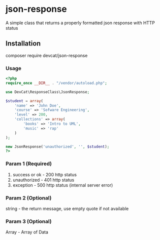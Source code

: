 # json-response
A simple class that returns a properly formatted json response with HTTP status

## Installation
composer require devcat/json-response

### Usage

```php
<?php
require_once __DIR__ . "/vendor/autoload.php";

use DevCat\ResponseClass\JsonResponse;

$student = array(
	'name' => 'John Doe',
	'course' => 'Sofware Engineering',
	'level' => 200,
	'collections' => array(
		'books' => 'Intro to UML',
		'music' => 'rap'
	)
);

new JsonResponse('unauthorized', '', $student);
?>
```

### Param 1 (Required)
1. success or ok - 200 http status
2. unauthorized - 401 http status
3. exception - 500 http status (internal server error)

### Param 2 (Optional)
string - the return message, use empty quote if not available

### Param 3 (Optional)
Array - Array of Data